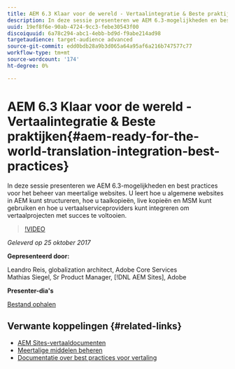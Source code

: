 ```yaml
---
title: AEM 6.3 Klaar voor de wereld - Vertaalintegratie & Beste praktijken
description: In deze sessie presenteren we AEM 6.3-mogelijkheden en best practices voor het beheer van meertalige websites. U leert hoe u algemene websites in AEM kunt structureren, hoe u taalkopieën, live kopieën en MSM kunt gebruiken en hoe u vertaalserviceproviders kunt integreren om vertaalprojecten met succes te voltooien.
uuid: 19ef8f6e-90ab-4724-9cc3-febe30543f00
discoiquuid: 6a78c294-abc1-4ebb-bd9d-f9abe214ad98
targetaudience: target-audience advanced
source-git-commit: edd0bdb28a9b3d065a64a95af6a216b747577c77
workflow-type: tm+mt
source-wordcount: '174'
ht-degree: 0%

---
```


# AEM 6.3 Klaar voor de wereld - Vertaalintegratie &amp; Beste praktijken{#aem-ready-for-the-world-translation-integration-best-practices}

In deze sessie presenteren we AEM 6.3-mogelijkheden en best practices voor het beheer van meertalige websites. U leert hoe u algemene websites in AEM kunt structureren, hoe u taalkopieën, live kopieën en MSM kunt gebruiken en hoe u vertaalserviceproviders kunt integreren om vertaalprojecten met succes te voltooien.

>[!VIDEO](https://video.tv.adobe.com/v/21532/?quality=9)

*Geleverd op 25 oktober 2017*

**Gepresenteerd door:**

Leandro Reis, globalization architect, Adobe Core Services\
Mathias Siegel, Sr Product Manager, [!DNL AEM Sites], Adobe

**Presenter-dia&#39;s**

[Bestand ophalen](assets/immerse-2017-translationpresentation-rev1.pdf)

## Verwante koppelingen {#related-links}

* [AEM Sites-vertaaldocumenten](https://docs.adobe.com/docs/en/aem/6-3/administer/sites/translation.html)
* [Meertalige middelen beheren](https://docs.adobe.com/docs/en/aem/6-3/author/assets/managing-assets-touch-ui/multilingual-assets.html)
* [Documentatie over best practices voor vertaling](https://docs.adobe.com/docs/en/aem/6-3/administer/sites/translation/tc-bp.html)
